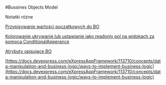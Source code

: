 #Bussines Objects Model

Notatki różne

<a href="https://docs.devexpress.com/eXpressAppFramework/113258/task-based-help/business-model-design/express-persistent-objects-xpo/how-to-initialize-business-objects-with-default-property-values-in-xpo" target="_blank">Przypisywanie wartości początkowych do BO</a>

<a href="https://docs.devexpress.com/eXpressAppFramework/113371/concepts/extra-modules/conditional-appearance/declare-conditional-appearance-rules-in-code" target="_blank">Kolorowanie,ukrywanie lub ustawianie jako readonly pol na widokach za pomoca ConditionalApperance</a>

[Atrybuty opisujące BO](https://docs.devexpress.com/eXpressAppFramework/112701/concepts/business-model-design/data-annotations-in-data-model)

[https://docs.devexpress.com/eXpressAppFramework/113710/concepts/data-manipulation-and-business-logic/ways-to-implement-business-logic](https://docs.devexpress.com/eXpressAppFramework/113710/concepts/data-manipulation-and-business-logic/ways-to-implement-business-logic)